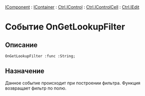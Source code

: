 ﻿---
Link: .Ctrl.IEdit.@OnGetLookupFilter
---

[IComponent](topic:Com.Custom.ComClasses.IComponent.Default) :
[IContainer](topic:Com.Custom.ComClasses.IContainer.Default) :
[Ctrl.IControl](topic:Com.Custom.ComClasses.Ctrl.IControl.Default) :
[Ctrl.IControlCell](topic:Com.Custom.ComClasses.Ctrl.IControlCell.Default) :
[Ctrl.IEdit](Default)

# Событие OnGetLookupFilter

## Описание

    OnGetLookupFilter :func :String;

## Назначение

Данное событие происходит при построении фильтра. Функция возвращает фильтр по полю.